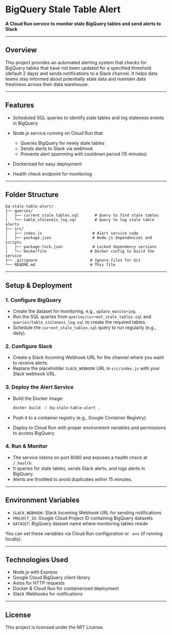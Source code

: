 # BigQuery Stale Table Alert

**A Cloud Run service to monitor stale BigQuery tables and send alerts to Slack**

---

## Overview

This project provides an automated alerting system that checks for BigQuery tables that have not been updated for a specified threshold (default 2 days) and sends notifications to a Slack channel. It helps data teams stay informed about potentially stale data and maintain data freshness across their data warehouse.

---

## Features

* Scheduled SQL queries to identify stale tables and log staleness events in BigQuery
* Node.js service running on Cloud Run that:

  * Queries BigQuery for newly stale tables
  * Sends alerts to Slack via webhook
  * Prevents alert spamming with cooldown period (15 minutes)
* Dockerized for easy deployment
* Health check endpoint for monitoring

---

## Folder Structure

```
bq-stale-table-alert/
├── queries/
│   ├── current_stale_tables.sql       # Query to find stale tables
│   └── table_staleness_log.sql        # Query to log stale table alerts
├── src/
│   ├── index.js                      # Alert service code
│   ├── package.json                  # Node.js dependencies and scripts
│   ├── package-lock.json             # Locked dependency versions
│   └── Dockerfile                   # Docker config to build the service
├── .gitignore                       # Ignore files for Git
└── README.md                        # This file
```

---

## Setup & Deployment

### 1. Configure BigQuery

* Create the dataset for monitoring, e.g., `update_monitoring`.
* Run the SQL queries from `queries/current_stale_tables.sql` and `queries/table_staleness_log.sql` to create the required tables.
* Schedule the `current_stale_tables.sql` query to run regularly (e.g., daily).

### 2. Configure Slack

* Create a Slack Incoming Webhook URL for the channel where you want to receive alerts.
* Replace the placeholder `SLACK_WEBHOOK` URL in `src/index.js` with your Slack webhook URL.

### 3. Deploy the Alert Service

* Build the Docker image:

  ```bash
  docker build -t bq-stale-table-alert .
  ```

* Push it to a container registry (e.g., Google Container Registry).

* Deploy to Cloud Run with proper environment variables and permissions to access BigQuery.

### 4. Run & Monitor

* The service listens on port 8080 and exposes a health check at `/_health`.
* It queries for stale tables, sends Slack alerts, and logs alerts in BigQuery.
* Alerts are throttled to avoid duplicates within 15 minutes.

---

## Environment Variables

* `SLACK_WEBHOOK`: Slack Incoming Webhook URL for sending notifications
* `PROJECT_ID`: Google Cloud Project ID containing BigQuery datasets
* `DATASET`: BigQuery dataset name where monitoring tables reside

You can set these variables via Cloud Run configuration or `.env` (if running locally).

---

## Technologies Used

* Node.js with Express
* Google Cloud BigQuery client library
* Axios for HTTP requests
* Docker & Cloud Run for containerized deployment
* Slack Webhooks for notifications

---

## License

This project is licensed under the MIT License.
